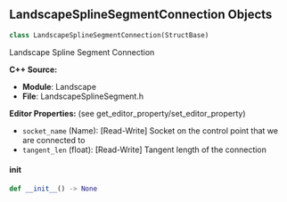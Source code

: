## LandscapeSplineSegmentConnection Objects

```python
class LandscapeSplineSegmentConnection(StructBase)
```

Landscape Spline Segment Connection

**C++ Source:**

- **Module**: Landscape
- **File**: LandscapeSplineSegment.h

**Editor Properties:** (see get_editor_property/set_editor_property)

- ``socket_name`` (Name):  [Read-Write] Socket on the control point that we are connected to
- ``tangent_len`` (float):  [Read-Write] Tangent length of the connection

<a id="unreal.LandscapeSplineSegmentConnection.__init__"></a>

#### __init__

```python
def __init__() -> None
```

<a id="unreal.LandscapeSplineMeshEntry"></a>